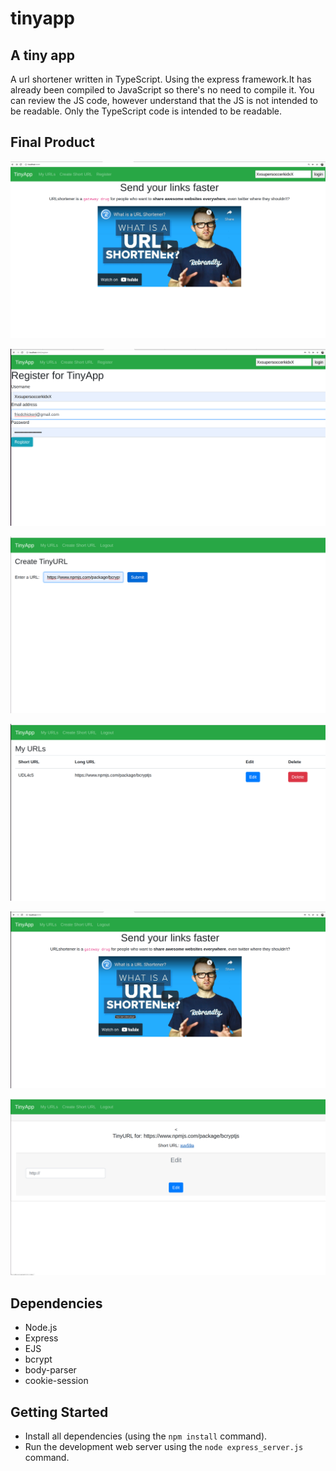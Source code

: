 # tinyapp
## A tiny app
A url shortener written in TypeScript. Using the express framework.It has already been compiled to JavaScript so there's no need to compile it. You can review the JS code, however understand that the JS is not intended to be readable. Only the TypeScript code is intended to be readable.
## Final Product

!["When you first come to the page you will have an option to login or register. There is a youtube video that you can watch that will explain what a URL shortener is as well."](./images/Frontpage.png)

!["You can only login in if you have already registered before! If you try to Login it will redirect you to the register page if you have not registered before! And if you have registered it will send you to the Login page. If you put in an empty password, username, or email, it will send you an error. You must fill all fields."](./images/Registration.png)

!["If you have registered you can now create a new URL and it will be shortened to a unique code. You can then go to the URL and it will redirect you to the original URL."](./images/CreateUrl.png)

!["You can also delete and edit Urls that you have created, all those options appear in the 'My URLs' page, which is accessable through the header."](./images/MyUrls.png)

!["To logout simply press the logout button in the header. It will appear once you have logged in. Remember that you cannot see any URLs and cannot create URLs if you are not logged in!"](./images/LoggedIn.png)

!["When you edit a url you can also click the link the of the short url and it will redirect you to the URL you originally chose. Remember to use a site with the full http:// or https:// in order to be able to redirect to the correct URL."](./images/Edit.png)
## Dependencies

- Node.js
- Express
- EJS
- bcrypt
- body-parser
- cookie-session

## Getting Started

- Install all dependencies (using the `npm install` command).
- Run the development web server using the `node express_server.js` command.